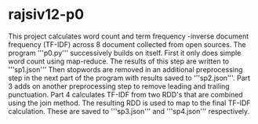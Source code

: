 # rajsiv12-p0

This project calculates word count and term frequency -inverse document frequency (TF-IDF) across 8 document collected from open sources. The program '''p0.py''' successively builds on itself. First it only does simple word count using map-reduce. The results of this step are written to '''sp1.json''' Then stopwords are removed in an additional preprocessing step in the next part of the program with results saved to '''sp2.json'''. Part 3 adds on another preprocessing step to remove leading and trailing punctuation. Part 4 calculates TF-IDF from two RDD's that are combined using the join method. The resulting RDD is used to map to the final TF-IDF calculation. These are saved to '''sp3.json''' and '''sp4.json''' respectively.
